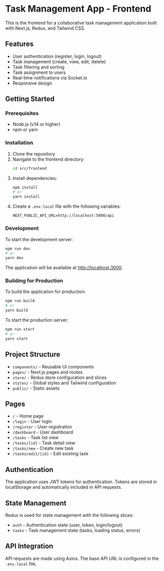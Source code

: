 # Task Management App - Frontend

This is the frontend for a collaborative task management application built with Next.js, Redux, and Tailwind CSS.

## Features

- User authentication (register, login, logout)
- Task management (create, view, edit, delete)
- Task filtering and sorting
- Task assignment to users
- Real-time notifications via Socket.io
- Responsive design

## Getting Started

### Prerequisites

- Node.js (v14 or higher)
- npm or yarn

### Installation

1. Clone the repository
2. Navigate to the frontend directory:
   ```bash
   cd src/frontend
   ```
3. Install dependencies:
   ```bash
   npm install
   # or
   yarn install
   ```
4. Create a `.env.local` file with the following variables:
   ```
   NEXT_PUBLIC_API_URL=http://localhost:5000/api
   ```

### Development

To start the development server:

```bash
npm run dev
# or
yarn dev
```

The application will be available at [http://localhost:3000](http://localhost:3000).

### Building for Production

To build the application for production:

```bash
npm run build
# or
yarn build
```

To start the production server:

```bash
npm run start
# or
yarn start
```

## Project Structure

- `components/` - Reusable UI components
- `pages/` - Next.js pages and routes
- `store/` - Redux store configuration and slices
- `styles/` - Global styles and Tailwind configuration
- `public/` - Static assets

## Pages

- `/` - Home page
- `/login` - User login
- `/register` - User registration
- `/dashboard` - User dashboard
- `/tasks` - Task list view
- `/tasks/[id]` - Task detail view
- `/tasks/new` - Create new task
- `/tasks/edit/[id]` - Edit existing task

## Authentication

The application uses JWT tokens for authentication. Tokens are stored in localStorage and automatically included in API requests.

## State Management

Redux is used for state management with the following slices:

- `auth` - Authentication state (user, token, login/logout)
- `tasks` - Task management state (tasks, loading status, errors)

## API Integration

API requests are made using Axios. The base API URL is configured in the `.env.local` file. 